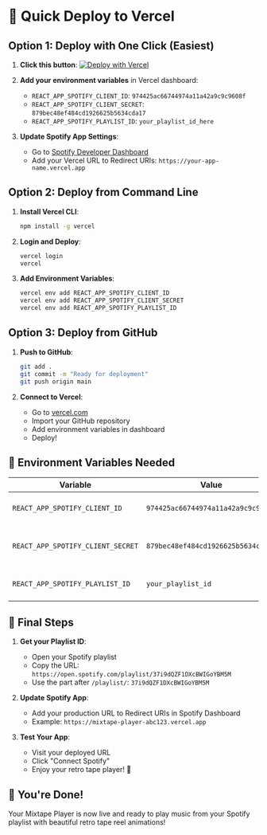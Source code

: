 # 🚀 Quick Deploy to Vercel

## Option 1: Deploy with One Click (Easiest)

1. **Click this button**: [![Deploy with Vercel](https://vercel.com/button)](https://vercel.com/new/clone?repository-url=https://github.com/yourusername/mixtape-player)

2. **Add your environment variables** in Vercel dashboard:
   - `REACT_APP_SPOTIFY_CLIENT_ID`: `974425ac66744974a11a42a9c9c9608f`
   - `REACT_APP_SPOTIFY_CLIENT_SECRET`: `879bec48ef484cd1926625b5634cda17`
   - `REACT_APP_SPOTIFY_PLAYLIST_ID`: `your_playlist_id_here`

3. **Update Spotify App Settings**:
   - Go to [Spotify Developer Dashboard](https://developer.spotify.com/dashboard)
   - Add your Vercel URL to Redirect URIs: `https://your-app-name.vercel.app`

## Option 2: Deploy from Command Line

1. **Install Vercel CLI**:
   ```bash
   npm install -g vercel
   ```

2. **Login and Deploy**:
   ```bash
   vercel login
   vercel
   ```

3. **Add Environment Variables**:
   ```bash
   vercel env add REACT_APP_SPOTIFY_CLIENT_ID
   vercel env add REACT_APP_SPOTIFY_CLIENT_SECRET
   vercel env add REACT_APP_SPOTIFY_PLAYLIST_ID
   ```

## Option 3: Deploy from GitHub

1. **Push to GitHub**:
   ```bash
   git add .
   git commit -m "Ready for deployment"
   git push origin main
   ```

2. **Connect to Vercel**:
   - Go to [vercel.com](https://vercel.com)
   - Import your GitHub repository
   - Add environment variables in dashboard
   - Deploy!

## 🔧 Environment Variables Needed

| Variable | Value | Description |
|----------|-------|-------------|
| `REACT_APP_SPOTIFY_CLIENT_ID` | `974425ac66744974a11a42a9c9c9608f` | Your Spotify Client ID |
| `REACT_APP_SPOTIFY_CLIENT_SECRET` | `879bec48ef484cd1926625b5634cda17` | Your Spotify Client Secret |
| `REACT_APP_SPOTIFY_PLAYLIST_ID` | `your_playlist_id` | Your Spotify Playlist ID |

## 🎯 Final Steps

1. **Get your Playlist ID**:
   - Open your Spotify playlist
   - Copy the URL: `https://open.spotify.com/playlist/37i9dQZF1DXcBWIGoYBM5M`
   - Use the part after `/playlist/`: `37i9dQZF1DXcBWIGoYBM5M`

2. **Update Spotify App**:
   - Add your production URL to Redirect URIs in Spotify Dashboard
   - Example: `https://mixtape-player-abc123.vercel.app`

3. **Test Your App**:
   - Visit your deployed URL
   - Click "Connect Spotify"
   - Enjoy your retro tape player! 🎵

## 🎉 You're Done!

Your Mixtape Player is now live and ready to play music from your Spotify playlist with beautiful retro tape reel animations!
